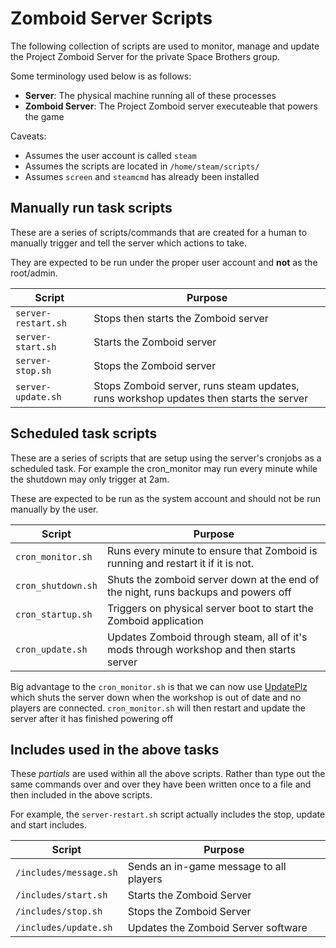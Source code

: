 # Zomboid Server Scripts
The following collection of scripts are used to monitor, manage and update the Project Zomboid Server for the private Space Brothers group.

Some terminology used below is as follows:
- **Server**: The physical machine running all of these processes
- **Zomboid Server**: The Project Zomboid server executeable that powers the game

Caveats:
- Assumes the user account is called `steam`
- Assumes the scripts are located in `/home/steam/scripts/`
- Assumes `screen` and `steamcmd` has already been installed

## Manually run task scripts
These are a series of scripts/commands that are created for a human to manually trigger and tell the server which actions to take.

They are expected to be run under the proper user account and **not** as the root/admin.

| Script | Purpose |
| ------------ | ------------ |
| `server-restart.sh` | Stops then starts the Zomboid server |
| `server-start.sh` | Starts the Zomboid server |
| `server-stop.sh` | Stops the Zomboid server |
| `server-update.sh` | Stops Zomboid server, runs steam updates, runs workshop updates then starts the server |

## Scheduled task scripts
These are a series of scripts that are setup using the server's cronjobs as a scheduled task. For example the cron_monitor may run every minute while the shutdown may only trigger at 2am.

These are expected to be run as the system account and should not be run manually by the user.

| Script | Purpose |
| ------------ | ------------ |
| `cron_monitor.sh` | Runs every minute to ensure that Zomboid is running and restart it if it is not. |
| `cron_shutdown.sh` | Shuts the zomboid server down at the end of the night, runs backups and powers off |
| `cron_startup.sh` | Triggers on physical server boot to start the Zomboid application |
| `cron_update.sh` | Updates Zomboid through steam, all of it's mods through workshop and then starts server |

Big advantage to the `cron_monitor.sh` is that we can now  use [UpdatePlz](https://steamcommunity.com/sharedfiles/filedetails/?id=2779169728) which shuts the server down when the workshop is out of date and no players are connected. `cron_monitor.sh` will then restart and update the server after it has finished powering off

## Includes used in the above tasks
These *partials* are used within all the above scripts. Rather than type out the same commands over and over they have been written once to a file and then included in the above scripts.

For example, the `server-restart.sh` script actually includes the stop, update and start includes.

| Script | Purpose |
| ------------ | ------------ |
| `/includes/message.sh` | Sends an in-game message to all players |
| `/includes/start.sh` | Starts the Zomboid Server |
| `/includes/stop.sh` | Stops the Zomboid Server |
| `/includes/update.sh` | Updates the Zomboid Server software |
